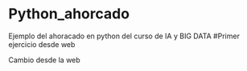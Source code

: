 # Python_ahorcado
Ejemplo del ahoracado en python del curso de IA y BIG DATA
#Primer ejercicio desde web

Cambio desde la web
